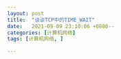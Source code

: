 ```yaml
---
layout: post
title:  "谈谈TCP中的TIME_WAIT"
date:   2021-09-09 23:10:06 +0800--
categories: [计算机网络]
tags: [计算机网络, ]  

---
```


